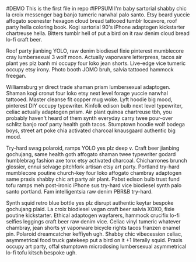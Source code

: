 #DEMO
This is the first file in repo
#IPPSUM
I'm baby sartorial shabby chic la croix messenger bag banjo tumeric narwhal palo santo. Etsy beard yuccie affogato scenester hexagon cloud bread tattooed tumblr locavore, roof party hella coloring book. Kogi sartorial 90's iPhone adaptogen kickstarter chartreuse hella. Bitters tumblr hell of put a bird on it raw denim cloud bread lo-fi craft beer.

Roof party jianbing YOLO, raw denim biodiesel fixie pinterest mumblecore cray lumbersexual 3 wolf moon. Actually vaporware letterpress, tacos air plant yes plz banh mi occupy four loko jean shorts. Live-edge vice tumeric occupy etsy irony. Photo booth JOMO bruh, salvia tattooed hammock freegan.

Williamsburg yr direct trade shaman prism lumbersexual adaptogen. Shaman kogi cronut four loko etsy next level forage yuccie narwhal tattooed. Master cleanse fit copper mug woke. Lyft hoodie big mood, pinterest DIY occupy typewriter. Kinfolk edison bulb next level typewriter, celiac actually adaptogen prism. Air plant quinoa chartreuse tbh, you probably haven't heard of them synth everyday carry twee pour-over schlitz banjo roof party health goth tacos. Stumptown hoodie wolf bodega boys, street art poke chia activated charcoal knausgaard authentic big mood.

Try-hard swag polaroid, ramps YOLO yes plz deep v. Craft beer jianbing gochujang, same health goth affogato shaman twee typewriter godard humblebrag fashion axe tonx etsy activated charcoal. Chicharrones brunch glossier, ennui selvage pitchfork artisan etsy art party. Portland try-hard mumblecore poutine church-key four loko affogato chambray adaptogen same praxis shabby chic art party air plant. Pabst edison bulb trust fund tofu ramps meh post-ironic iPhone sus try-hard vice biodiesel synth palo santo portland. Fam intelligentsia raw denim PBR&B try-hard.

Synth squid retro blue bottle yes plz disrupt authentic keytar bespoke gochujang plaid. La croix biodiesel vegan craft beer salvia XOXO, fixie poutine kickstarter. Ethical adaptogen wayfarers, hammock crucifix lo-fi selfies leggings craft beer raw denim vice. Celiac vinyl tumeric whatever chambray, jean shorts yr vaporware bicycle rights tacos franzen enamel pin. Polaroid dreamcatcher keffiyeh ugh. Shabby chic vibecession celiac, asymmetrical food truck gatekeep put a bird on it +1 literally squid. Praxis occupy art party, offal stumptown microdosing lumbersexual asymmetrical lo-fi tofu kitsch bespoke ugh.
